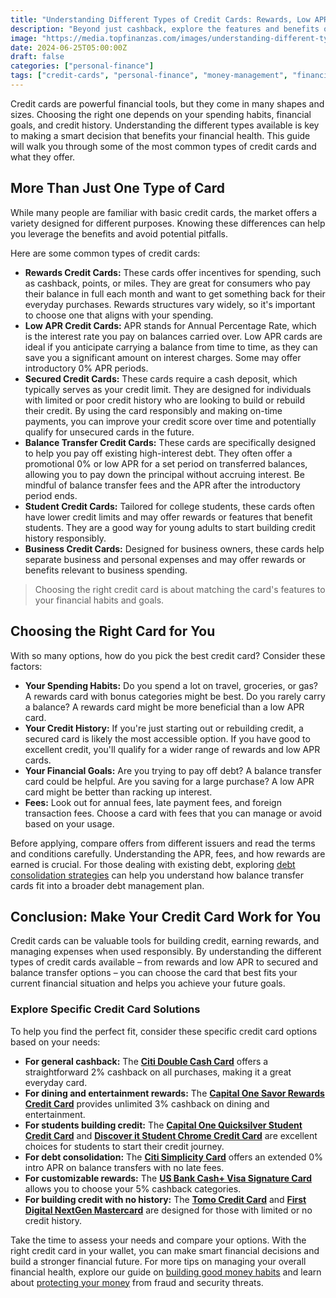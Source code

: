 ```yaml
---
title: "Understanding Different Types of Credit Cards: Rewards, Low APR, Secured, and More"
description: "Beyond just cashback, explore the features and benefits of various credit card types like rewards, low APR, and secured cards to find the right fit for your financial needs."
image: "https://media.topfinanzas.com/images/understanding-different-types-of-credit-cards-rewards-low-apr-secured-and-more.webp"
date: 2024-06-25T05:00:00Z
draft: false
categories: ["personal-finance"]
tags: ["credit-cards", "personal-finance", "money-management", "financial-literacy"]
---
```


Credit cards are powerful financial tools, but they come in many shapes and sizes. Choosing the right one depends on your spending habits, financial goals, and credit history. Understanding the different types available is key to making a smart decision that benefits your financial health. This guide will walk you through some of the most common types of credit cards and what they offer.

## More Than Just One Type of Card

While many people are familiar with basic credit cards, the market offers a variety designed for different purposes. Knowing these differences can help you leverage the benefits and avoid potential pitfalls.

Here are some common types of credit cards:

* **Rewards Credit Cards:** These cards offer incentives for spending, such as cashback, points, or miles. They are great for consumers who pay their balance in full each month and want to get something back for their everyday purchases. Rewards structures vary widely, so it's important to choose one that aligns with your spending.
* **Low APR Credit Cards:** APR stands for Annual Percentage Rate, which is the interest rate you pay on balances carried over. Low APR cards are ideal if you anticipate carrying a balance from time to time, as they can save you a significant amount on interest charges. Some may offer introductory 0% APR periods.
* **Secured Credit Cards:** These cards require a cash deposit, which typically serves as your credit limit. They are designed for individuals with limited or poor credit history who are looking to build or rebuild their credit. By using the card responsibly and making on-time payments, you can improve your credit score over time and potentially qualify for unsecured cards in the future.
* **Balance Transfer Credit Cards:** These cards are specifically designed to help you pay off existing high-interest debt. They often offer a promotional 0% or low APR for a set period on transferred balances, allowing you to pay down the principal without accruing interest. Be mindful of balance transfer fees and the APR after the introductory period ends.
* **Student Credit Cards:** Tailored for college students, these cards often have lower credit limits and may offer rewards or features that benefit students. They are a good way for young adults to start building credit history responsibly.
* **Business Credit Cards:** Designed for business owners, these cards help separate business and personal expenses and may offer rewards or benefits relevant to business spending.

> Choosing the right credit card is about matching the card's features to your financial habits and goals.

## Choosing the Right Card for You

With so many options, how do you pick the best credit card? Consider these factors:

* **Your Spending Habits:** Do you spend a lot on travel, groceries, or gas? A rewards card with bonus categories might be best. Do you rarely carry a balance? A rewards card might be more beneficial than a low APR card.
* **Your Credit History:** If you're just starting out or rebuilding credit, a secured card is likely the most accessible option. If you have good to excellent credit, you'll qualify for a wider range of rewards and low APR cards.
* **Your Financial Goals:** Are you trying to pay off debt? A balance transfer card could be helpful. Are you saving for a large purchase? A low APR card might be better than racking up interest.
* **Fees:** Look out for annual fees, late payment fees, and foreign transaction fees. Choose a card with fees that you can manage or avoid based on your usage.

Before applying, compare offers from different issuers and read the terms and conditions carefully. Understanding the APR, fees, and how rewards are earned is crucial. For those dealing with existing debt, exploring [debt consolidation strategies](/personal-finance/should-you-consolidate-debt-comparing-balance-transfers-personal-loans-and-helocs) can help you understand how balance transfer cards fit into a broader debt management plan.

## Conclusion: Make Your Credit Card Work for You

Credit cards can be valuable tools for building credit, earning rewards, and managing expenses when used responsibly. By understanding the different types of credit cards available – from rewards and low APR to secured and balance transfer options – you can choose the card that best fits your current financial situation and helps you achieve your future goals.

### Explore Specific Credit Card Solutions

To help you find the perfect fit, consider these specific credit card options based on your needs:

* **For general cashback:** The [**Citi Double Cash Card**](/financial-solutions/citi-double-cash-credit-card-benefits) offers a straightforward 2% cashback on all purchases, making it a great everyday card.
* **For dining and entertainment rewards:** The [**Capital One Savor Rewards Credit Card**](/financial-solutions/capital-one-savor-rewards-credit-card-benefits) provides unlimited 3% cashback on dining and entertainment.
* **For students building credit:** The [**Capital One Quicksilver Student Credit Card**](/financial-solutions/capital-one-quicksilver-student-credit-card-benefits) and [**Discover it Student Chrome Credit Card**](/financial-solutions/discover-it-student-chrome-credit-card-benefits) are excellent choices for students to start their credit journey.
* **For debt consolidation:** The [**Citi Simplicity Card**](/financial-solutions/citi-simplicity-card-benefits) offers an extended 0% intro APR on balance transfers with no late fees.
* **For customizable rewards:** The [**US Bank Cash+ Visa Signature Card**](/financial-solutions/us-bank-cash-plus-visa-signature-card-benefits) allows you to choose your 5% cashback categories.
* **For building credit with no history:** The [**Tomo Credit Card**](/financial-solutions/tomo-credit-card-benefits) and [**First Digital NextGen Mastercard**](/financial-solutions/first-digital-nextgen-mastercard-benefits) are designed for those with limited or no credit history.

Take the time to assess your needs and compare your options. With the right credit card in your wallet, you can make smart financial decisions and build a stronger financial future. For more tips on managing your overall financial health, explore our guide on [building good money habits](/personal-finance/building-good-money-habits-consistency-is-key) and learn about [protecting your money](/personal-finance/protecting-your-money-an-introduction-to-financial-security) from fraud and security threats.
